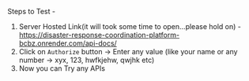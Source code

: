 Steps to Test - 

1. Server Hosted Link(it will took some time to open...please hold on) - https://disaster-response-coordination-platform-bcbz.onrender.com/api-docs/
2. Click on `Authorize` button -> Enter any value (like your name or any number -> xyx, 123, hwfkjehw, qwjhk etc)
3. Now you can Try any APIs
